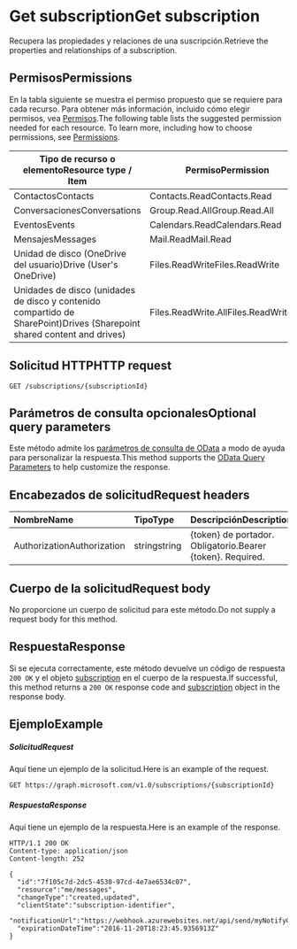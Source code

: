 # <a name="get-subscription"></a><span data-ttu-id="6d05c-101">Get subscription</span><span class="sxs-lookup"><span data-stu-id="6d05c-101">Get subscription</span></span>

<span data-ttu-id="6d05c-102">Recupera las propiedades y relaciones de una suscripción.</span><span class="sxs-lookup"><span data-stu-id="6d05c-102">Retrieve the properties and relationships of a subscription.</span></span>
## <a name="permissions"></a><span data-ttu-id="6d05c-103">Permisos</span><span class="sxs-lookup"><span data-stu-id="6d05c-103">Permissions</span></span>

<span data-ttu-id="6d05c-p101">En la tabla siguiente se muestra el permiso propuesto que se requiere para cada recurso. Para obtener más información, incluido cómo elegir permisos, vea [Permisos](../../../concepts/permissions_reference.md).</span><span class="sxs-lookup"><span data-stu-id="6d05c-p101">The following table lists the suggested permission needed for each resource. To learn more, including how to choose permissions, see [Permissions](../../../concepts/permissions_reference.md).</span></span>

| <span data-ttu-id="6d05c-106">Tipo de recurso o elemento</span><span class="sxs-lookup"><span data-stu-id="6d05c-106">Resource type / Item</span></span>        | <span data-ttu-id="6d05c-107">Permiso</span><span class="sxs-lookup"><span data-stu-id="6d05c-107">Permission</span></span>          |
|-----------------------------|---------------------|
| <span data-ttu-id="6d05c-108">Contactos</span><span class="sxs-lookup"><span data-stu-id="6d05c-108">Contacts</span></span>                    | <span data-ttu-id="6d05c-109">Contacts.Read</span><span class="sxs-lookup"><span data-stu-id="6d05c-109">Contacts.Read</span></span>       |
| <span data-ttu-id="6d05c-110">Conversaciones</span><span class="sxs-lookup"><span data-stu-id="6d05c-110">Conversations</span></span>               | <span data-ttu-id="6d05c-111">Group.Read.All</span><span class="sxs-lookup"><span data-stu-id="6d05c-111">Group.Read.All</span></span>      |
| <span data-ttu-id="6d05c-112">Eventos</span><span class="sxs-lookup"><span data-stu-id="6d05c-112">Events</span></span>                      | <span data-ttu-id="6d05c-113">Calendars.Read</span><span class="sxs-lookup"><span data-stu-id="6d05c-113">Calendars.Read</span></span>      |
| <span data-ttu-id="6d05c-114">Mensajes</span><span class="sxs-lookup"><span data-stu-id="6d05c-114">Messages</span></span>                    | <span data-ttu-id="6d05c-115">Mail.Read</span><span class="sxs-lookup"><span data-stu-id="6d05c-115">Mail.Read</span></span>           |
| <span data-ttu-id="6d05c-116">Unidad de disco (OneDrive del usuario)</span><span class="sxs-lookup"><span data-stu-id="6d05c-116">Drive  (User's OneDrive)</span></span>    | <span data-ttu-id="6d05c-117">Files.ReadWrite</span><span class="sxs-lookup"><span data-stu-id="6d05c-117">Files.ReadWrite</span></span>     |
| <span data-ttu-id="6d05c-118">Unidades de disco (unidades de disco y contenido compartido de SharePoint)</span><span class="sxs-lookup"><span data-stu-id="6d05c-118">Drives (Sharepoint shared content and drives)</span></span> | <span data-ttu-id="6d05c-119">Files.ReadWrite.All</span><span class="sxs-lookup"><span data-stu-id="6d05c-119">Files.ReadWrite.All</span></span> |

## <a name="http-request"></a><span data-ttu-id="6d05c-120">Solicitud HTTP</span><span class="sxs-lookup"><span data-stu-id="6d05c-120">HTTP request</span></span>
<!-- { "blockType": "ignored" } -->
```http
GET /subscriptions/{subscriptionId}
```
## <a name="optional-query-parameters"></a><span data-ttu-id="6d05c-121">Parámetros de consulta opcionales</span><span class="sxs-lookup"><span data-stu-id="6d05c-121">Optional query parameters</span></span>
<span data-ttu-id="6d05c-122">Este método admite los [parámetros de consulta de OData](http://developer.microsoft.com/en-us/graph/docs/overview/query_parameters) a modo de ayuda para personalizar la respuesta.</span><span class="sxs-lookup"><span data-stu-id="6d05c-122">This method supports the [OData Query Parameters](http://developer.microsoft.com/en-us/graph/docs/overview/query_parameters) to help customize the response.</span></span>

## <a name="request-headers"></a><span data-ttu-id="6d05c-123">Encabezados de solicitud</span><span class="sxs-lookup"><span data-stu-id="6d05c-123">Request headers</span></span>
| <span data-ttu-id="6d05c-124">Nombre</span><span class="sxs-lookup"><span data-stu-id="6d05c-124">Name</span></span>       | <span data-ttu-id="6d05c-125">Tipo</span><span class="sxs-lookup"><span data-stu-id="6d05c-125">Type</span></span> | <span data-ttu-id="6d05c-126">Descripción</span><span class="sxs-lookup"><span data-stu-id="6d05c-126">Description</span></span>|
|:-----------|:------|:----------|
| <span data-ttu-id="6d05c-127">Authorization</span><span class="sxs-lookup"><span data-stu-id="6d05c-127">Authorization</span></span>  | <span data-ttu-id="6d05c-128">string</span><span class="sxs-lookup"><span data-stu-id="6d05c-128">string</span></span>  | <span data-ttu-id="6d05c-p102">{token} de portador. Obligatorio.</span><span class="sxs-lookup"><span data-stu-id="6d05c-p102">Bearer {token}. Required.</span></span> |

## <a name="request-body"></a><span data-ttu-id="6d05c-131">Cuerpo de la solicitud</span><span class="sxs-lookup"><span data-stu-id="6d05c-131">Request body</span></span>
<span data-ttu-id="6d05c-132">No proporcione un cuerpo de solicitud para este método.</span><span class="sxs-lookup"><span data-stu-id="6d05c-132">Do not supply a request body for this method.</span></span>

## <a name="response"></a><span data-ttu-id="6d05c-133">Respuesta</span><span class="sxs-lookup"><span data-stu-id="6d05c-133">Response</span></span>

<span data-ttu-id="6d05c-134">Si se ejecuta correctamente, este método devuelve un código de respuesta `200 OK` y el objeto [subscription](../resources/subscription.md) en el cuerpo de la respuesta.</span><span class="sxs-lookup"><span data-stu-id="6d05c-134">If successful, this method returns a `200 OK` response code and [subscription](../resources/subscription.md) object in the response body.</span></span>
## <a name="example"></a><span data-ttu-id="6d05c-135">Ejemplo</span><span class="sxs-lookup"><span data-stu-id="6d05c-135">Example</span></span>
##### <a name="request"></a><span data-ttu-id="6d05c-136">Solicitud</span><span class="sxs-lookup"><span data-stu-id="6d05c-136">Request</span></span>
<span data-ttu-id="6d05c-137">Aquí tiene un ejemplo de la solicitud.</span><span class="sxs-lookup"><span data-stu-id="6d05c-137">Here is an example of the request.</span></span>
<!-- {
  "blockType": "request",
  "name": "get_subscription"
}-->
```http
GET https://graph.microsoft.com/v1.0/subscriptions/{subscriptionId}
```
##### <a name="response"></a><span data-ttu-id="6d05c-138">Respuesta</span><span class="sxs-lookup"><span data-stu-id="6d05c-138">Response</span></span>
<span data-ttu-id="6d05c-139">Aquí tiene un ejemplo de la respuesta.</span><span class="sxs-lookup"><span data-stu-id="6d05c-139">Here is an example of the response.</span></span>
<!-- {
  "blockType": "response",
  "truncated": false,
  "@odata.type": "microsoft.graph.subscription"
} -->
```http
HTTP/1.1 200 OK
Content-type: application/json
Content-length: 252

{
  "id":"7f105c7d-2dc5-4530-97cd-4e7ae6534c07",
  "resource":"me/messages",
  "changeType":"created,updated",
  "clientState":"subscription-identifier",
  "notificationUrl":"https://webhook.azurewebsites.net/api/send/myNotifyClient",
  "expirationDateTime":"2016-11-20T18:23:45.9356913Z"
}
```

<!-- uuid: 8fcb5dbc-d5aa-4681-8e31-b001d5168d79
2015-10-25 14:57:30 UTC -->
<!-- {
  "type": "#page.annotation",
  "description": "Get subscription",
  "keywords": "",
  "section": "documentation",
  "tocPath": ""
}-->
